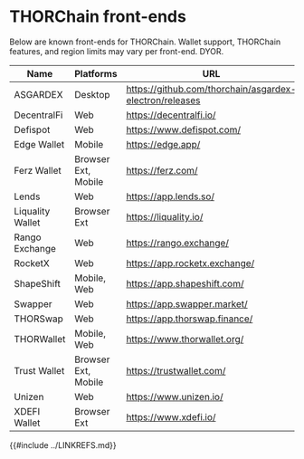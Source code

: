 # THORChain front-ends

Below are known front-ends for THORChain.  Wallet support, THORChain features, and region limits may vary per front-end.  DYOR.

| Name             | Platforms           | URL                                                     |
| ---------------- | ------------------- | ------------------------------------------------------- |
| ASGARDEX         | Desktop             | https://github.com/thorchain/asgardex-electron/releases |
| DecentralFi      | Web                 | https://decentralfi.io/                                 |
| Defispot         | Web                 | https://www.defispot.com/                               |
| Edge Wallet      | Mobile              | https://edge.app/                                       |
| Ferz Wallet      | Browser Ext, Mobile | https://ferz.com/                                       |
| Lends            | Web                 | https://app.lends.so/                                   |
| Liquality Wallet | Browser Ext         | https://liquality.io/                                   |
| Rango Exchange   | Web                 | https://rango.exchange/                                 |
| RocketX          | Web                 | https://app.rocketx.exchange/                           |
| ShapeShift       | Mobile, Web         | https://app.shapeshift.com/                             |
| Swapper          | Web                 | https://app.swapper.market/                             |
| THORSwap         | Web                 | https://app.thorswap.finance/                           |
| THORWallet       | Mobile, Web         | https://www.thorwallet.org/                             |
| Trust Wallet     | Browser Ext, Mobile | https://trustwallet.com/                                |
| Unizen           | Web                 | https://www.unizen.io/                                  |
| XDEFI Wallet     | Browser Ext         | https://www.xdefi.io/                                   |

{{#include ../LINKREFS.md}}
